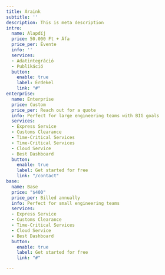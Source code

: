 ```yaml
---
title: Áraink
subtitle: ''
description: This is meta description
intro:
  name: Alapdíj
  price: 50.000 Ft + Áfa
  price_per: Évente
  info: ''
  services:
  - Adatintegráció
  - Publikáció
  button:
    enable: true
    label: Érdekel
    link: "#"
enterprise:
  name: Enterprise
  price: Custom
  price_per: Reach out for a quote
  info: Perfect for large engineering teams with BIG goals
  services:
  - Express Service
  - Customs Clearance
  - Time-Critical Services
  - Time-Critical Services
  - Cloud Service
  - Best Dashboard
  button:
    enable: true
    label: Get started for free
    link: "/contact"
base:
  name: Base
  price: "$400"
  price_per: Billed annually
  info: Perfect for small engineering teams
  services:
  - Express Service
  - Customs Clearance
  - Time-Critical Services
  - Cloud Service
  - Best Dashboard
  button:
    enable: true
    label: Get started for free
    link: "#"

---
```

